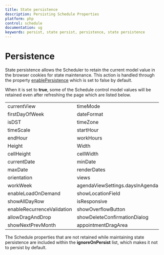 ```yaml
---
title: State persistence
description: Persisting Schedule Properties
platform: php
control: schedule
documentation: ug
keywords: persist, state persist, persistence, state persistence
---
```

# Persistence

State persistence allows the Scheduler to retain the current model value in the browser cookies for state maintenance. This action is handled through the property [enablePersistence](/api/js/ejschedule#members:enablepersistence) which is set to false by default.

When it is set to **true**, some of the Schedule control model values will be retained even after refreshing the page which are listed below.

<table>
    <tr>
        <td>currentView</td>
        <td>timeMode</td>
    </tr>
    <tr>
        <td>firstDayOfWeek</td>
        <td>dateFormat</td>
    </tr>
    <tr>
        <td>isDST</td>
        <td>timeZone</td>
    </tr>
    <tr>
        <td>timeScale</td>
        <td>startHour</td>
    </tr>
    <tr>
        <td>endHour</td>
        <td>workHours</td>
    </tr>
    <tr>
        <td>Height</td>
        <td>Width</td>
    </tr>
    <tr>
        <td>cellHeight</td>
        <td>cellWidth</td>
    </tr>
    <tr>
        <td>currentDate</td>
        <td>minDate</td>
    </tr>
    <tr>
        <td>maxDate</td>
        <td>renderDates</td>
    </tr>
    <tr>
        <td>orientation</td>
        <td>views</td>
    </tr>
    <tr>
        <td>workWeek</td>
        <td>agendaViewSettings.daysInAgenda</td>
    </tr>
    <tr>
        <td>enableLoadOnDemand</td>
        <td>showLocationField</td>
    </tr>
    <tr>
        <td>showAllDayRow</td>
        <td>isResponsive</td>
    </tr>
    <tr>
        <td>enableRecurrenceValidation</td>
        <td>showOverflowButton</td>
    </tr>
    <tr>
        <td>allowDragAndDrop</td>
        <td>showDeleteConfirmationDialog</td>
    </tr>
    <tr>
        <td>showNextPrevMonth</td>
        <td>appointmentDragArea</td>
    </tr>
</table>

The Schedule properties that are not retained while maintaining state persistence are included within the **ignoreOnPersist** list, which makes it not to persist by default.
